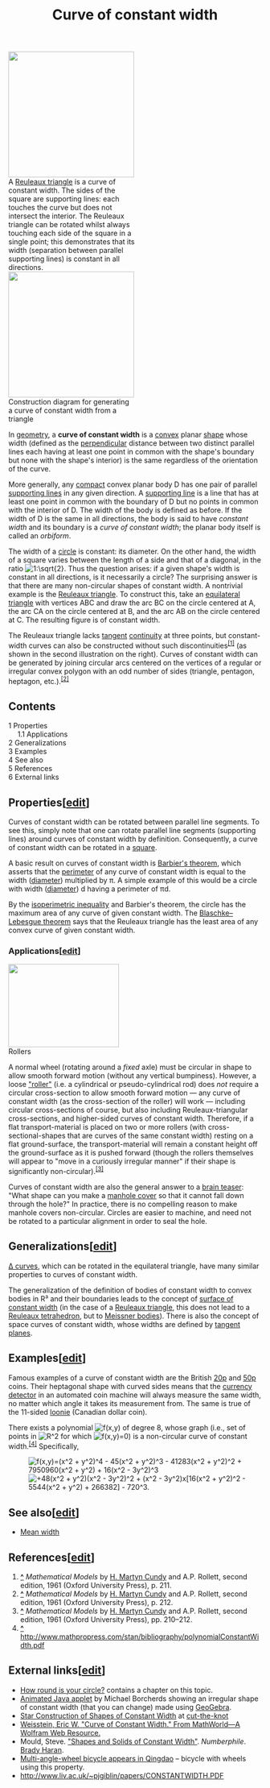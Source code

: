 ﻿---
lastrevid: 635082498
pageid: 580238
canonicalurl: http://en.wikipedia.org/wiki/Curve_of_constant_width
title: Curve of constant width
editurl: http://en.wikipedia.org/w/index.php?title=Curve_of_constant_width&action=edit
length: 7896
contentmodel: wikitext
pagelanguage: en
touched: 2015-02-14T13:05:20Z
ns: 0
fullurl: http://en.wikipedia.org/wiki/Curve_of_constant_width
---

<div class="thumb tright"><div class="thumbinner" style="width:252px;"><a href="/wiki/File:Rouleaux_triangle_Animation.gif" class="image"><img alt="" src="//upload.wikimedia.org/wikipedia/commons/2/20/Rouleaux_triangle_Animation.gif" width="250" height="250" class="thumbimage" data-file-width="250" data-file-height="250" /></a>  <div class="thumbcaption"><div class="magnify"><a href="/wiki/File:Rouleaux_triangle_Animation.gif" class="internal" title="Enlarge"></a></div>A <a href="/wiki/Reuleaux_triangle" title="Reuleaux triangle">Reuleaux triangle</a> is a curve of constant width. The sides of the square are supporting lines: each touches the curve but does not intersect the interior. The Reuleaux triangle can be rotated whilst always touching each side of the square in a single point; this demonstrates that its width (separation between parallel supporting lines) is constant in all directions.</div></div></div>
<div class="thumb tright"><div class="thumbinner" style="width:252px;"><a href="/wiki/File:How_to_make_mathematical_roller_curve_based_on_triangle.svg" class="image"><img alt="" src="//upload.wikimedia.org/wikipedia/commons/thumb/4/49/How_to_make_mathematical_roller_curve_based_on_triangle.svg/250px-How_to_make_mathematical_roller_curve_based_on_triangle.svg.png" width="250" height="250" class="thumbimage" srcset="//upload.wikimedia.org/wikipedia/commons/thumb/4/49/How_to_make_mathematical_roller_curve_based_on_triangle.svg/375px-How_to_make_mathematical_roller_curve_based_on_triangle.svg.png 1.5x, //upload.wikimedia.org/wikipedia/commons/thumb/4/49/How_to_make_mathematical_roller_curve_based_on_triangle.svg/500px-How_to_make_mathematical_roller_curve_based_on_triangle.svg.png 2x" data-file-width="680" data-file-height="680" /></a>  <div class="thumbcaption"><div class="magnify"><a href="/wiki/File:How_to_make_mathematical_roller_curve_based_on_triangle.svg" class="internal" title="Enlarge"></a></div>Construction diagram for generating a curve of constant width from a triangle</div></div></div>
<p>In <a href="/wiki/Geometry" title="Geometry">geometry</a>, a <b>curve of constant width</b> is a <a href="/wiki/Convex_set" title="Convex set">convex</a> planar <a href="/wiki/Shape" title="Shape">shape</a> whose width (defined as the <a href="/wiki/Perpendicular" title="Perpendicular">perpendicular</a> distance between two distinct parallel lines each having at least one point in common with the shape's boundary but none with the shape's interior) is the same regardless of the orientation of the curve.
</p><p>More generally, any <a href="/wiki/Compact_set" title="Compact set" class="mw-redirect">compact</a> convex planar body D has one pair of parallel <a href="/wiki/Supporting_line" title="Supporting line">supporting lines</a> in any given direction.  A <a href="/wiki/Supporting_line" title="Supporting line">supporting line</a> is a line that has at least one point in common with the boundary of D but no points in common with the interior of D.  The width of the body is defined as before.  If the width of D is the same in all directions, the body is said to have <i>constant width</i> and its boundary is a <i>curve of constant width</i>; the planar body itself is called an <i>orbiform</i>.
</p><p>The width of a <a href="/wiki/Circle" title="Circle">circle</a> is constant: its diameter.  On the other hand, the width of a square varies between the length of a side and that of a diagonal, in the ratio <img class="mwe-math-fallback-image-inline tex" alt="1:\sqrt{2}" src="//upload.wikimedia.org/math/5/0/1/5015799eb71025eb3344248c822c4576.png" />. Thus the question arises: if a given shape's width is constant in all directions, is it necessarily a circle? The surprising answer is that there are many non-circular shapes of constant width.  A nontrivial example is the <a href="/wiki/Reuleaux_triangle" title="Reuleaux triangle">Reuleaux triangle</a>.  To construct this, take an <a href="/wiki/Equilateral_triangle" title="Equilateral triangle">equilateral triangle</a> with vertices ABC and draw the arc BC on the circle centered at A, the arc CA on the circle centered at B, and the arc AB on the circle centered at C.  The resulting figure is of constant width.
</p><p>The Reuleaux triangle lacks <a href="/wiki/Tangent" title="Tangent">tangent</a> <a href="/wiki/Smooth_function#Smoothness_of_curves_and_surfaces" title="Smooth function" class="mw-redirect">continuity</a> at three points, but constant-width curves can also be constructed without such discontinuities<sup id="cite_ref-1" class="reference"><a href="#cite_note-1"><span>[</span>1<span>]</span></a></sup> (as shown in the second illustration on the right).  Curves of constant width can be generated by joining circular arcs centered on the vertices of a regular or irregular convex polygon with an odd number of sides (triangle, pentagon, heptagon, etc.).<sup id="cite_ref-2" class="reference"><a href="#cite_note-2"><span>[</span>2<span>]</span></a></sup>
</p>
<div id="toc" class="toc"><div id="toctitle"><h2>Contents</h2></div>
<ul>
<li class="toclevel-1 tocsection-1"><a href="#Properties"><span class="tocnumber">1</span> <span class="toctext">Properties</span></a>
<ul>
<li class="toclevel-2 tocsection-2"><a href="#Applications"><span class="tocnumber">1.1</span> <span class="toctext">Applications</span></a></li>
</ul>
</li>
<li class="toclevel-1 tocsection-3"><a href="#Generalizations"><span class="tocnumber">2</span> <span class="toctext">Generalizations</span></a></li>
<li class="toclevel-1 tocsection-4"><a href="#Examples"><span class="tocnumber">3</span> <span class="toctext">Examples</span></a></li>
<li class="toclevel-1 tocsection-5"><a href="#See_also"><span class="tocnumber">4</span> <span class="toctext">See also</span></a></li>
<li class="toclevel-1 tocsection-6"><a href="#References"><span class="tocnumber">5</span> <span class="toctext">References</span></a></li>
<li class="toclevel-1 tocsection-7"><a href="#External_links"><span class="tocnumber">6</span> <span class="toctext">External links</span></a></li>
</ul>
</div>

<h2><span class="mw-headline" id="Properties">Properties</span><span class="mw-editsection"><span class="mw-editsection-bracket">[</span><a href="/w/index.php?title=Curve_of_constant_width&amp;action=edit&amp;section=1" title="Edit section: Properties">edit</a><span class="mw-editsection-bracket">]</span></span></h2>
<p>Curves of constant width can be rotated between parallel line segments. To see this, simply note that one can rotate parallel line segments (supporting lines) around curves of constant width by definition.
Consequently, a curve of constant width can be rotated in a <a href="/wiki/Square_(geometry)" title="Square (geometry)" class="mw-redirect">square</a>.
</p><p>A basic result on curves of constant width is <a href="/wiki/Barbier%27s_theorem" title="Barbier&#39;s theorem">Barbier's theorem</a>, which asserts that the <a href="/wiki/Perimeter" title="Perimeter">perimeter</a> of any curve of constant width is equal to the width (<a href="/wiki/Diameter" title="Diameter">diameter</a>) multiplied by  π. A simple example of this would be a circle with width (<a href="/wiki/Diameter" title="Diameter">diameter</a>) d having a perimeter of πd.
</p><p>By the <a href="/wiki/Isoperimetric_inequality" title="Isoperimetric inequality">isoperimetric inequality</a> and Barbier's theorem, the circle has the maximum area of any curve of given constant width.  The <a href="/wiki/Blaschke%E2%80%93Lebesgue_theorem" title="Blaschke–Lebesgue theorem">Blaschke–Lebesgue theorem</a> says that the Reuleaux triangle has the least area of any convex curve of given constant width.
</p>
<h3><span class="mw-headline" id="Applications">Applications</span><span class="mw-editsection"><span class="mw-editsection-bracket">[</span><a href="/w/index.php?title=Curve_of_constant_width&amp;action=edit&amp;section=2" title="Edit section: Applications">edit</a><span class="mw-editsection-bracket">]</span></span></h3>
<div class="thumb tright"><div class="thumbinner" style="width:222px;"><a href="/wiki/File:Reuleaux_triangle_54.JPG" class="image"><img alt="" src="//upload.wikimedia.org/wikipedia/commons/thumb/5/58/Reuleaux_triangle_54.JPG/220px-Reuleaux_triangle_54.JPG" width="220" height="165" class="thumbimage" srcset="//upload.wikimedia.org/wikipedia/commons/thumb/5/58/Reuleaux_triangle_54.JPG/330px-Reuleaux_triangle_54.JPG 1.5x, //upload.wikimedia.org/wikipedia/commons/thumb/5/58/Reuleaux_triangle_54.JPG/440px-Reuleaux_triangle_54.JPG 2x" data-file-width="2272" data-file-height="1704" /></a>  <div class="thumbcaption"><div class="magnify"><a href="/wiki/File:Reuleaux_triangle_54.JPG" class="internal" title="Enlarge"></a></div>Rollers</div></div></div>
<p>A normal wheel (rotating around a <i>fixed</i> axle) must be circular in shape to allow smooth forward motion (without any vertical bumpiness).  However, a loose <a href="/wiki/Bearing_(mechanical)#History" title="Bearing (mechanical)">"roller"</a> (i.e. a cylindrical or pseudo-cylindrical rod) does <i>not</i> require a circular cross-section to allow smooth forward motion — any curve of constant width (as the cross-section of the roller) will work — including circular cross-sections of course, but also including Reuleaux-triangular cross-sections, and higher-sided curves of constant width.  Therefore, if a flat transport-material is placed on two or more rollers (with cross-sectional-shapes that are curves of the same constant width) resting on a flat ground-surface, the transport-material will remain a constant height off the ground-surface as it is pushed forward (though the rollers themselves will appear to "move in a curiously irregular manner" if their shape is significantly non-circular).<sup id="cite_ref-3" class="reference"><a href="#cite_note-3"><span>[</span>3<span>]</span></a></sup>
</p><p>Curves of constant width are also the general answer to a <a href="/wiki/Brain_teaser" title="Brain teaser">brain teaser</a>: "What shape can you make a <a href="/wiki/Manhole_cover" title="Manhole cover">manhole cover</a> so that it cannot fall down through the hole?"  In practice, there is no compelling reason to make manhole covers non-circular.  Circles are easier to machine, and need not be rotated to a particular alignment in order to seal the hole.
</p>
<h2><span class="mw-headline" id="Generalizations">Generalizations</span><span class="mw-editsection"><span class="mw-editsection-bracket">[</span><a href="/w/index.php?title=Curve_of_constant_width&amp;action=edit&amp;section=3" title="Edit section: Generalizations">edit</a><span class="mw-editsection-bracket">]</span></span></h2>
<p><a href="/w/index.php?title=%CE%94_curve&amp;action=edit&amp;redlink=1" class="new" title="Δ curve (page does not exist)">Δ curves</a>, which can be rotated in the equilateral triangle, have many similar properties to  curves of constant width.
</p><p>The generalization of the definition of bodies of constant width to convex bodies in R³ and their boundaries leads to the concept of <a href="/wiki/Surface_of_constant_width" title="Surface of constant width">surface of constant width</a> (in the case of a <a href="/wiki/Reuleaux_triangle" title="Reuleaux triangle">Reuleaux triangle</a>, this does not lead to a <a href="/wiki/Reuleaux_tetrahedron" title="Reuleaux tetrahedron">Reuleaux tetrahedron</a>, but to <a href="/wiki/Meissner_bodies" title="Meissner bodies" class="mw-redirect">Meissner bodies</a>).  There is also the concept of space curves of constant width, whose widths are defined by <a href="/wiki/Tangent_plane" title="Tangent plane" class="mw-redirect">tangent planes</a>.
</p>
<h2><span class="mw-headline" id="Examples">Examples</span><span class="mw-editsection"><span class="mw-editsection-bracket">[</span><a href="/w/index.php?title=Curve_of_constant_width&amp;action=edit&amp;section=4" title="Edit section: Examples">edit</a><span class="mw-editsection-bracket">]</span></span></h2>
<p>Famous examples of a curve of constant width are the British <a href="/wiki/British_coin_Twenty_Pence" title="British coin Twenty Pence" class="mw-redirect">20p</a> and <a href="/wiki/British_coin_Fifty_Pence" title="British coin Fifty Pence" class="mw-redirect">50p</a> coins. Their heptagonal shape with curved sides means that the <a href="/wiki/Currency_detector" title="Currency detector">currency detector</a> in an automated coin machine will always measure the same width, no matter which angle it takes its measurement from. The same is true of the 11-sided <a href="/wiki/Loonie" title="Loonie">loonie</a> (Canadian dollar coin).  
</p><p>There exists a polynomial <img class="mwe-math-fallback-image-inline tex" alt="f(x,y)" src="//upload.wikimedia.org/math/3/b/a/3baf1600ae50930a155f58ae172b51bd.png" /> of degree 8, whose graph (i.e., set of points in <img class="mwe-math-fallback-image-inline tex" alt="R^2" src="//upload.wikimedia.org/math/c/7/6/c7655279e138e783ceaa224a6a52815a.png" /> for which <img class="mwe-math-fallback-image-inline tex" alt="f(x,y)=0" src="//upload.wikimedia.org/math/a/4/e/a4e83e912ce616d6298f3b1ab55b7bdb.png" />) is a non-circular curve of constant width.<sup id="cite_ref-4" class="reference"><a href="#cite_note-4"><span>[</span>4<span>]</span></a></sup> Specifically, 
</p>
<dl><dd><img class="mwe-math-fallback-image-inline tex" alt="f(x,y)=(x^2 + y^2)^4 - 45(x^2 + y^2)^3 - 41283(x^2 + y^2)^2 + 7950960(x^2 + y^2) + 16(x^2 - 3y^2)^3" src="//upload.wikimedia.org/math/a/c/c/acc55ff99afed3986ac93d555eefd177.png" /></dd>
<dd><img class="mwe-math-fallback-image-inline tex" alt=" +48(x^2 + y^2)(x^2 - 3y^2)^2 + (x^2 - 3y^2)x[16(x^2 + y^2)^2 - 5544(x^2 + y^2) + 266382] - 720^3." src="//upload.wikimedia.org/math/1/7/4/17419f6f1e199227c2395400e612ae4c.png" /></dd></dl>
<h2><span class="mw-headline" id="See_also">See also</span><span class="mw-editsection"><span class="mw-editsection-bracket">[</span><a href="/w/index.php?title=Curve_of_constant_width&amp;action=edit&amp;section=5" title="Edit section: See also">edit</a><span class="mw-editsection-bracket">]</span></span></h2>
<ul><li><a href="/wiki/Mean_width" title="Mean width">Mean width</a></li></ul>
<h2><span class="mw-headline" id="References">References</span><span class="mw-editsection"><span class="mw-editsection-bracket">[</span><a href="/w/index.php?title=Curve_of_constant_width&amp;action=edit&amp;section=6" title="Edit section: References">edit</a><span class="mw-editsection-bracket">]</span></span></h2>
<ol class="references">
<li id="cite_note-1"><span class="mw-cite-backlink"><b><a href="#cite_ref-1">^</a></b></span> <span class="reference-text"><i>Mathematical Models</i> by <a href="/wiki/Martyn_Cundy" title="Martyn Cundy">H. Martyn Cundy</a> and A.P. Rollett, second edition, 1961 (Oxford University Press), p. 211.</span>
</li>
<li id="cite_note-2"><span class="mw-cite-backlink"><b><a href="#cite_ref-2">^</a></b></span> <span class="reference-text"><i>Mathematical Models</i> by <a href="/wiki/Martyn_Cundy" title="Martyn Cundy">H. Martyn Cundy</a> and A.P. Rollett, second edition, 1961 (Oxford University Press), p. 212.</span>
</li>
<li id="cite_note-3"><span class="mw-cite-backlink"><b><a href="#cite_ref-3">^</a></b></span> <span class="reference-text"><i>Mathematical Models</i> by <a href="/wiki/Martyn_Cundy" title="Martyn Cundy">H. Martyn Cundy</a> and A.P. Rollett, second edition, 1961 (Oxford University Press), pp. 210–212.</span>
</li>
<li id="cite_note-4"><span class="mw-cite-backlink"><b><a href="#cite_ref-4">^</a></b></span> <span class="reference-text"><a rel="nofollow" class="external free" href="http://www.mathpropress.com/stan/bibliography/polynomialConstantWidth.pdf">http://www.mathpropress.com/stan/bibliography/polynomialConstantWidth.pdf</a></span>
</li>
</ol>
<h2><span class="mw-headline" id="External_links">External links</span><span class="mw-editsection"><span class="mw-editsection-bracket">[</span><a href="/w/index.php?title=Curve_of_constant_width&amp;action=edit&amp;section=7" title="Edit section: External links">edit</a><span class="mw-editsection-bracket">]</span></span></h2>
<ul><li> <a rel="nofollow" class="external text" href="http://www.howround.com/">How round is your circle?</a> contains a chapter on this topic.</li>
<li> <a rel="nofollow" class="external text" href="http://www.borcherds.co.uk/geogebra/ConstantWidth5.html">Animated Java applet</a> by Michael Borcherds showing an irregular shape of constant width (that you can change) made using <a rel="nofollow" class="external text" href="http://www.geogebra.org/webstart/">GeoGebra</a>.</li>
<li> <a rel="nofollow" class="external text" href="http://www.cut-the-knot.org/Curriculum/Geometry/CWStar.shtml">Star Construction of Shapes of Constant Width</a> at <a href="/wiki/Cut-the-knot" title="Cut-the-knot" class="mw-redirect">cut-the-knot</a></li>
<li> <a rel="nofollow" class="external text" href="http://mathworld.wolfram.com/CurveofConstantWidth.html">Weisstein, Eric W. "Curve of Constant Width." From MathWorld—A Wolfram Web Resource. </a></li>
<li> <span class="citation web">Mould, Steve. <a rel="nofollow" class="external text" href="http://www.numberphile.com/videos/shapes_constant.html">"Shapes and Solids of Constant Width"</a>. <i>Numberphile</i>. <a href="/wiki/Brady_Haran" title="Brady Haran">Brady Haran</a>.</span><span title="ctx_ver=Z39.88-2004&amp;rfr_id=info%3Asid%2Fen.wikipedia.org%3ACurve+of+constant+width&amp;rft.atitle=Shapes+and+Solids+of+Constant+Width&amp;rft.aulast=Mould%2C+Steve&amp;rft.au=Mould%2C+Steve&amp;rft.genre=article&amp;rft_id=http%3A%2F%2Fwww.numberphile.com%2Fvideos%2Fshapes_constant.html&amp;rft.jtitle=Numberphile&amp;rft.pub=Brady+Haran&amp;rft_val_fmt=info%3Aofi%2Ffmt%3Akev%3Amtx%3Ajournal" class="Z3988"><span style="display:none;">&#160;</span></span></li>
<li> <a rel="nofollow" class="external text" href="http://www.china.org.cn/china/photos/2009-05/07/content_17738257.htm">Multi-angle-wheel bicycle appears in Qingdao</a> – bicycle with wheels using this property.</li>
<li> <a rel="nofollow" class="external free" href="http://www.liv.ac.uk/~pjgiblin/papers/CONSTANTWIDTH.PDF">http://www.liv.ac.uk/~pjgiblin/papers/CONSTANTWIDTH.PDF</a></li></ul>
